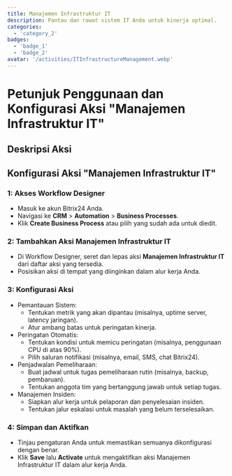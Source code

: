 ```yaml
---
title: Manajemen Infrastruktur IT
description: Pantau dan rawat sistem IT Anda untuk kinerja optimal.
categories: 
  - 'category_2'
badges: 
  - 'badge_1'
  - 'badge_2'
avatar: '/activities/ITInfrastructureManagement.webp'
---
```

# Petunjuk Penggunaan dan Konfigurasi Aksi "Manajemen Infrastruktur IT"

## Deskripsi Aksi

## **Konfigurasi Aksi "Manajemen Infrastruktur IT"**

### 1: Akses Workflow Designer
- Masuk ke akun Bitrix24 Anda.
- Navigasi ke **CRM** > **Automation** > **Business Processes**.
- Klik **Create Business Process** atau pilih yang sudah ada untuk diedit.

### 2: Tambahkan Aksi Manajemen Infrastruktur IT
- Di Workflow Designer, seret dan lepas aksi **Manajemen Infrastruktur IT** dari daftar aksi yang tersedia.
- Posisikan aksi di tempat yang diinginkan dalam alur kerja Anda.

### 3: Konfigurasi Aksi
- Pemantauan Sistem:
  - Tentukan metrik yang akan dipantau (misalnya, uptime server, latency jaringan).
  - Atur ambang batas untuk peringatan kinerja.
- Peringatan Otomatis:
  - Tentukan kondisi untuk memicu peringatan (misalnya, penggunaan CPU di atas 90%).
  - Pilih saluran notifikasi (misalnya, email, SMS, chat Bitrix24).
- Penjadwalan Pemeliharaan:
  - Buat jadwal untuk tugas pemeliharaan rutin (misalnya, backup, pembaruan).
  - Tentukan anggota tim yang bertanggung jawab untuk setiap tugas.
- Manajemen Insiden:
  - Siapkan alur kerja untuk pelaporan dan penyelesaian insiden.
  - Tentukan jalur eskalasi untuk masalah yang belum terselesaikan.

### 4: Simpan dan Aktifkan
- Tinjau pengaturan Anda untuk memastikan semuanya dikonfigurasi dengan benar.
- Klik **Save** lalu **Activate** untuk mengaktifkan aksi Manajemen Infrastruktur IT dalam alur kerja Anda.